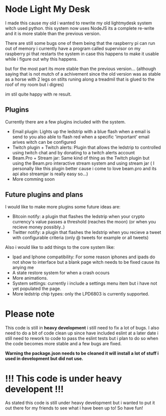 Node Light My Desk
======================

I made this cause my old i wanted to rewrite my old lightmydesk system witch used python.
this system now uses NodeJS its a complete re-write and it is more stable than the previous version.

There are still some bugs one of them being that the raspberry pi can run out of memory
i currently have a program called supervisor on my raspberry pi that restarts the system in case this happens to make it usable while i figure 
out why this happens.

but for the most part its more stable than the previous version...
(although saying that is not mutch of a achivement since the old version was as stable as a horse with 2 legs on stilts runing along a treadmil that is glued to the roof of my room but i digres)

im stil quite happy with re result.

## Plugins
Currently there are a few plugins included with the system.
* Email plugin: Lights up the ledstrip with a blue flash when a email is send to you also able to flash red when a specific 'important' email arives witch can be configured
* Twitch plugin + Twitch alerts: Plugin that allows the ledstrip to controlled using twitch chat and by donating to a twitch alerts account
* Beam.Pro + Stream jar: Same kind of thing as the Twitch plugin but using the Beam.pro interactive stream system and using stream jar ( I personally like this plugin better cause i come to love beam.pro and its api also streamjar is really easy so...)
* More comming soon

## Future plugins and plans
I would like to make more plugins some future ideas are:
* Bitcoin notify: a plugin that flashes the ledstrip when your crypto currency's value passes a threshold (reaches the moon) (or when you recieve money possibly..)
* Twitter notify: a plugin that flashes the ledstrip when you recieve a tweet with configurable criteria (only @ tweets for example or all tweets)

Also i would like to add things to the core system like:
* Ipad and Iphone compatibility: For some reason iphones and ipads do not show to interface but a blank page witch needs to be fixed cause its anying me
* A state restore system for when a crash ocours
* More animations.
* System settings: currently i include a settings menu item but i have not yet populated the page.
* More ledstrip chip types: only the LPD6803 is currently supported.

# Please note
This code is still in **heavy development** i still need to fix a lot of bugs. I also need to do a bit of code clean up since have included eslint at a later date i still need to rework to code to pass the eslint tests but i plan to do so when the code becomes more stable and a few bugs are fixed.

**Warning the package.json needs to be cleaned it will install a lot of stuff i used in development but did not use.**

# !!! This code is under heavy developent !!!
As stated this code is still under heavy development but i wanted to put it out there for my friends to see what i have been up to! So have fun!
